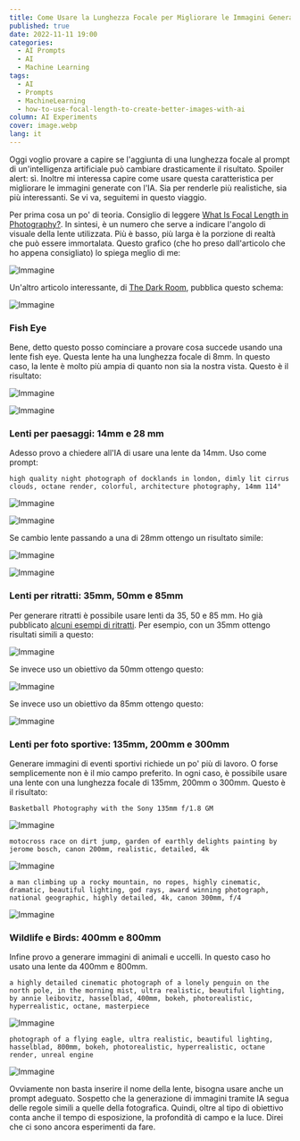 ```yaml
---
title: Come Usare la Lunghezza Focale per Migliorare le Immagini Generate con l'IA
published: true
date: 2022-11-11 19:00
categories:
  - AI Prompts
  - AI
  - Machine Learning
tags:
  - AI
  - Prompts
  - MachineLearning
  - how-to-use-focal-length-to-create-better-images-with-ai
column: AI Experiments
cover: image.webp
lang: it
---
```


Oggi voglio provare a capire se l'aggiunta di una lunghezza focale al prompt di un'intelligenza artificiale può cambiare drasticamente il risultato. Spoiler alert: sì. Inoltre mi interessa capire come usare questa caratteristica per migliorare le immagini generate con l'IA. Sia per renderle più realistiche, sia più interessanti. Se vi va, seguitemi in questo viaggio.

Per prima cosa un po' di teoria. Consiglio di leggere [What Is Focal Length in Photography?](https://photographylife.com/what-is-focal-length-in-photography). In sintesi, è un numero che serve a indicare l'angolo di visuale della lente utilizzata. Più è basso, più larga è la porzione di realtà che può essere immortalata. Questo grafico (che ho preso dall'articolo che ho appena consigliato) lo spiega meglio di me:

![Immagine](./focal-length.webp)

Un'altro articolo interessante, di [The Dark Room](https://thedarkroom.com/focal-length/), pubblica questo schema:

![Immagine](./dark-room.webp)

### Fish Eye

Bene, detto questo posso cominciare a provare cosa succede usando una lente fish eye. Questa lente ha una lunghezza focale di 8mm. In questo caso, la lente è molto più ampia di quanto non sia la nostra vista. Questo è il risultato:

![Immagine](./fish-eye-single.webp)

![Immagine](./fish-eye.webp)

### Lenti per paesaggi: 14mm e 28 mm

Adesso provo a chiedere all'IA di usare una lente da 14mm. Uso come prompt:

```
high quality night photograph of docklands in london, dimly lit cirrus clouds, octane render, colorful, architecture photography, 14mm 114°
```

![Immagine](./14mm-single.webp)

![Immagine](./14mm.webp)

Se cambio lente passando a una di 28mm ottengo un risultato simile:

![Immagine](./28mm-single.webp)

![Immagine](./28mm.webp)

### Lenti per ritratti: 35mm, 50mm e 85mm

Per generare ritratti è possibile usare lenti da 35, 50 e 85 mm. Ho già pubblicato [alcuni esempi di ritratti](https://medium.com/mlearning-ai/10-ai-prompts-for-realistic-photography-portraits-da5edeacb031). Per esempio, con un 35mm ottengo risultati simili a questo:

![Immagine](./35mm.webp)

Se invece uso un obiettivo da 50mm ottengo questo:

![Immagine](./50mm.webp)

Se invece uso un obiettivo da 85mm ottengo questo:

![Immagine](./85mm.webp)

### Lenti per foto sportive: 135mm, 200mm e 300mm

Generare immagini di eventi sportivi richiede un po' più di lavoro. O forse semplicemente non è il mio campo preferito. In ogni caso, è possibile usare una lente con una lunghezza focale di 135mm, 200mm o 300mm. Questo è il risultato:

```
Basketball Photography with the Sony 135mm f/1.8 GM
```

![Immagine](./135mm.webp)

```
motocross race on dirt jump, garden of earthly delights painting by jerome bosch, canon 200mm, realistic, detailed, 4k
```

![Immagine](./200mm.webp)

```
a man climbing up a rocky mountain, no ropes, highly cinematic, dramatic, beautiful lighting, god rays, award winning photograph, national geographic, highly detailed, 4k, canon 300mm, f/4
```

![Immagine](./300mm.webp)

### Wildlife e Birds: 400mm e 800mm

Infine provo a generare immagini di animali e uccelli. In questo caso ho usato una lente da 400mm e 800mm.

```
a highly detailed cinematic photograph of a lonely penguin on the north pole, in the morning mist, ultra realistic, beautiful lighting, by annie leibovitz, hasselblad, 400mm, bokeh, photorealistic, hyperrealistic, octane, masterpiece
```

![Immagine](./400mm.webp)

```
photograph of a flying eagle, ultra realistic, beautiful lighting,  hasselblad, 800mm, bokeh, photorealistic, hyperrealistic, octane render, unreal engine
```

![Immagine](./800mm.webp)

Ovviamente non basta inserire il nome della lente, bisogna usare anche un prompt adeguato. Sospetto che la generazione di immagini tramite IA segua delle regole simili a quelle della fotografica. Quindi, oltre al tipo di obiettivo conta anche il tempo di esposizione, la profondità di campo e la luce. Direi che ci sono ancora esperimenti da fare.
